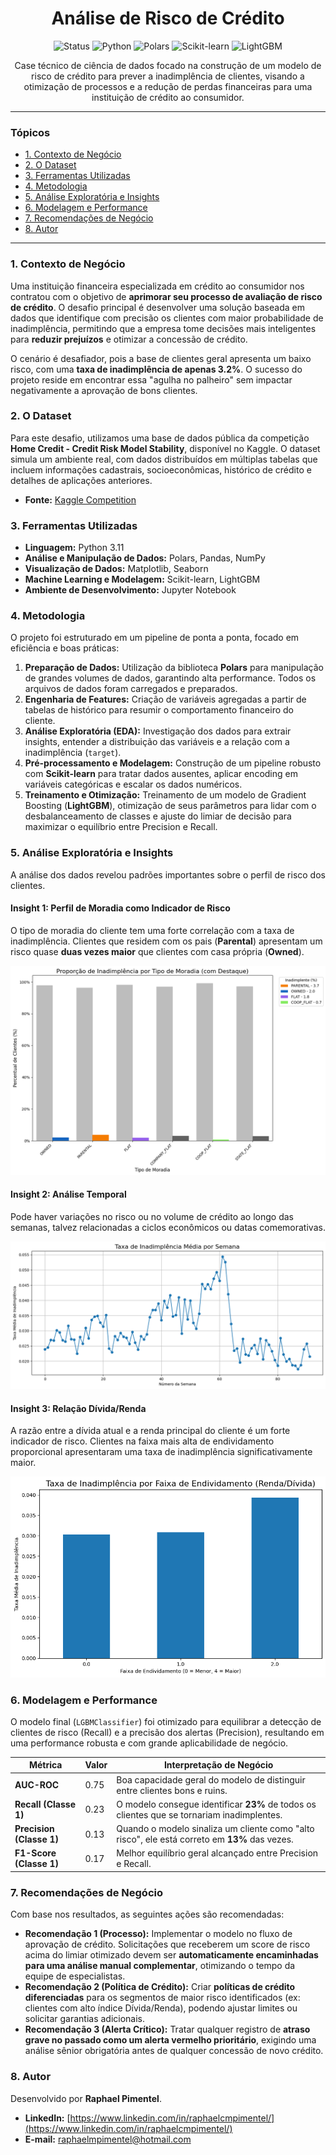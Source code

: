 <p align="center">
  <h1 align="center">Análise de Risco de Crédito</h1>
</p>

<p align="center">
  <img src="https://img.shields.io/badge/Status-Concluído-brightgreen" alt="Status">
  <img src="https://img.shields.io/badge/Python-3.11-blue.svg" alt="Python">
  <img src="https://img.shields.io/badge/Library-Polars-purple.svg" alt="Polars">
  <img src="https://img.shields.io/badge/Library-Scikit--learn-orange.svg" alt="Scikit-learn">
  <img src="https://img.shields.io/badge/Library-LightGBM-red.svg" alt="LightGBM">
</p>

<p align="center">
  Case técnico de ciência de dados focado na construção de um modelo de risco de crédito para prever a inadimplência de clientes, visando a otimização de processos e a redução de perdas financeiras para uma instituição de crédito ao consumidor.
</p>

---

### Tópicos

- [1. Contexto de Negócio](#contexto-de-negócio)
- [2. O Dataset](#o-dataset)
- [3. Ferramentas Utilizadas](#ferramentas-utilizadas)
- [4. Metodologia](#metodologia)
- [5. Análise Exploratória e Insights](#análise-exploratória-e-insights)
- [6. Modelagem e Performance](#modelagem-e-performance)
- [7. Recomendações de Negócio](#recomendações-de-negócio)
- [8. Autor](#autor)

---

### 1. Contexto de Negócio
Uma instituição financeira especializada em crédito ao consumidor nos contratou com o objetivo de **aprimorar seu processo de avaliação de risco de crédito**. O desafio principal é desenvolver uma solução baseada em dados que identifique com precisão os clientes com maior probabilidade de inadimplência, permitindo que a empresa tome decisões mais inteligentes para **reduzir prejuízos** e otimizar a concessão de crédito.

O cenário é desafiador, pois a base de clientes geral apresenta um baixo risco, com uma **taxa de inadimplência de apenas 3.2%**. O sucesso do projeto reside em encontrar essa "agulha no palheiro" sem impactar negativamente a aprovação de bons clientes.

### 2. O Dataset
Para este desafio, utilizamos uma base de dados pública da competição **Home Credit - Credit Risk Model Stability**, disponível no Kaggle. O dataset simula um ambiente real, com dados distribuídos em múltiplas tabelas que incluem informações cadastrais, socioeconômicas, histórico de crédito e detalhes de aplicações anteriores.

- **Fonte:** [Kaggle Competition](https://www.kaggle.com/competitions/home-credit-credit-risk-model-stability/overview)

### 3. Ferramentas Utilizadas
- **Linguagem:** Python 3.11
- **Análise e Manipulação de Dados:** Polars, Pandas, NumPy
- **Visualização de Dados:** Matplotlib, Seaborn
- **Machine Learning e Modelagem:** Scikit-learn, LightGBM
- **Ambiente de Desenvolvimento:** Jupyter Notebook

### 4. Metodologia
O projeto foi estruturado em um pipeline de ponta a ponta, focado em eficiência e boas práticas:
1.  **Preparação de Dados:** Utilização da biblioteca **Polars** para manipulação de grandes volumes de dados, garantindo alta performance. Todos os arquivos de dados foram carregados e preparados.
2.  **Engenharia de Features:** Criação de variáveis agregadas a partir de tabelas de histórico para resumir o comportamento financeiro do cliente.
3.  **Análise Exploratória (EDA):** Investigação dos dados para extrair insights, entender a distribuição das variáveis e a relação com a inadimplência (`target`).
4.  **Pré-processamento e Modelagem:** Construção de um pipeline robusto com **Scikit-learn** para tratar dados ausentes, aplicar encoding em variáveis categóricas e escalar os dados numéricos.
5.  **Treinamento e Otimização:** Treinamento de um modelo de Gradient Boosting (**LightGBM**), otimização de seus parâmetros para lidar com o desbalanceamento de classes e ajuste do limiar de decisão para maximizar o equilíbrio entre Precision e Recall.

### 5. Análise Exploratória e Insights
A análise dos dados revelou padrões importantes sobre o perfil de risco dos clientes.

#### **Insight 1: Perfil de Moradia como Indicador de Risco**
O tipo de moradia do cliente tem uma forte correlação com a taxa de inadimplência. Clientes que residem com os pais (**Parental**) apresentam um risco quase **duas vezes maior** que clientes com casa própria (**Owned**).


![Gráfico de Risco por Moradia](images/moradia_perc.png)

#### **Insight 2: Análise Temporal**
Pode haver variações no risco ou no volume de crédito ao longo das semanas, talvez relacionadas a ciclos econômicos ou datas comemorativas.


![Gráfico de Risco por Endividamento](images/temporal.png)

#### **Insight 3: Relação Dívida/Renda**
A razão entre a dívida atual e a renda principal do cliente é um forte indicador de risco. Clientes na faixa mais alta de endividamento proporcional apresentaram uma taxa de inadimplência significativamente maior.


![Gráfico de Risco por Endividamento](images/endividamento.png)

### 6. Modelagem e Performance
O modelo final (`LGBMClassifier`) foi otimizado para equilibrar a detecção de clientes de risco (Recall) e a precisão dos alertas (Precision), resultando em uma performance robusta e com grande aplicabilidade de negócio.

| Métrica                 | Valor  | Interpretação de Negócio                                                                   |
| ----------------------- | ------ | ------------------------------------------------------------------------------------------ |
| **AUC-ROC** | 0.75   | Boa capacidade geral do modelo de distinguir entre clientes bons e ruins.                  |
| **Recall (Classe 1)** | 0.23   | O modelo consegue identificar **23%** de todos os clientes que se tornariam inadimplentes.      |
| **Precision (Classe 1)**| 0.13   | Quando o modelo sinaliza um cliente como "alto risco", ele está correto em **13%** das vezes. |
| **F1-Score (Classe 1)** | 0.17   | Melhor equilíbrio geral alcançado entre Precision e Recall.                                 |


### 7. Recomendações de Negócio
Com base nos resultados, as seguintes ações são recomendadas:

- **Recomendação 1 (Processo):** Implementar o modelo no fluxo de aprovação de crédito. Solicitações que receberem um score de risco acima do limiar otimizado devem ser **automaticamente encaminhadas para uma análise manual complementar**, otimizando o tempo da equipe de especialistas.
- **Recomendação 2 (Política de Crédito):** Criar **políticas de crédito diferenciadas** para os segmentos de maior risco identificados (ex: clientes com alto índice Dívida/Renda), podendo ajustar limites ou solicitar garantias adicionais.
- **Recomendação 3 (Alerta Crítico):** Tratar qualquer registro de **atraso grave no passado como um alerta vermelho prioritário**, exigindo uma análise sênior obrigatória antes de qualquer concessão de novo crédito.

### 8. Autor
Desenvolvido por **Raphael Pimentel**.

- **LinkedIn:** [https://www.linkedin.com/in/raphaelcmpimentel/](https://www.linkedin.com/in/raphaelcmpimentel/)
- **E-mail:** [raphaelmpimentel@hotmail.com](mailto:raphaelmpimentel@hotmail.com)

